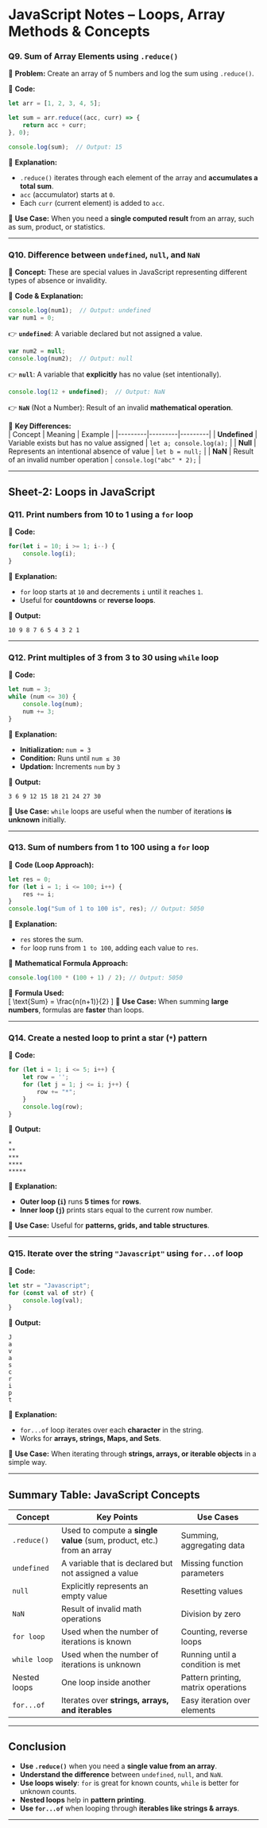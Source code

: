 # **JavaScript Notes – Loops, Array Methods & Concepts**  

### **Q9. Sum of Array Elements using `.reduce()`**  
📌 **Problem:** Create an array of 5 numbers and log the sum using `.reduce()`.  

🔹 **Code:**  
```javascript
let arr = [1, 2, 3, 4, 5];

let sum = arr.reduce((acc, curr) => {
    return acc + curr;
}, 0);

console.log(sum);  // Output: 15
```
🔹 **Explanation:**  
- `.reduce()` iterates through each element of the array and **accumulates a total sum**.  
- `acc` (accumulator) starts at `0`.  
- Each `curr` (current element) is added to `acc`.  

📌 **Use Case:** When you need a **single computed result** from an array, such as sum, product, or statistics.  

---

### **Q10. Difference between `undefined`, `null`, and `NaN`**  
📌 **Concept:** These are special values in JavaScript representing different types of absence or invalidity.  

🔹 **Code & Explanation:**  
```javascript
console.log(num1);  // Output: undefined
var num1 = 0;
```
👉 **`undefined`**: A variable declared but not assigned a value.  

```javascript
var num2 = null;
console.log(num2);  // Output: null
```
👉 **`null`**: A variable that **explicitly** has no value (set intentionally).  

```javascript
console.log(12 + undefined);  // Output: NaN
```
👉 **`NaN`** (Not a Number): Result of an invalid **mathematical operation**.  

📌 **Key Differences:**  
| Concept | Meaning | Example |
|---------|---------|---------|
| **Undefined** | Variable exists but has no value assigned | `let a; console.log(a);` |
| **Null** | Represents an intentional absence of value | `let b = null;` |
| **NaN** | Result of an invalid number operation | `console.log("abc" * 2);` |

---

## **Sheet-2: Loops in JavaScript**  

### **Q11. Print numbers from 10 to 1 using a `for` loop**  
📌 **Code:**  
```javascript
for(let i = 10; i >= 1; i--) {
    console.log(i);
}
```
🔹 **Explanation:**  
- `for` loop starts at `10` and decrements `i` until it reaches `1`.  
- Useful for **countdowns** or **reverse loops**.  

📌 **Output:**  
```
10 9 8 7 6 5 4 3 2 1
```

---

### **Q12. Print multiples of 3 from 3 to 30 using `while` loop**  
📌 **Code:**  
```javascript
let num = 3;
while (num <= 30) {
    console.log(num);
    num += 3;
}
```
🔹 **Explanation:**  
- **Initialization:** `num = 3`  
- **Condition:** Runs until `num ≤ 30`  
- **Updation:** Increments `num` by `3`  

📌 **Output:**  
```
3 6 9 12 15 18 21 24 27 30
```
📌 **Use Case:** `while` loops are useful when the number of iterations **is unknown** initially.  

---

### **Q13. Sum of numbers from 1 to 100 using a `for` loop**  
📌 **Code (Loop Approach):**  
```javascript
let res = 0;
for (let i = 1; i <= 100; i++) {
    res += i;
}
console.log("Sum of 1 to 100 is", res); // Output: 5050
```
🔹 **Explanation:**  
- `res` stores the sum.  
- `for` loop runs from `1 to 100`, adding each value to `res`.  

📌 **Mathematical Formula Approach:**  
```javascript
console.log(100 * (100 + 1) / 2); // Output: 5050
```
🔹 **Formula Used:**  
\[
\text{Sum} = \frac{n(n+1)}{2}
\]
📌 **Use Case:** When summing **large numbers**, formulas are **faster** than loops.  

---

### **Q14. Create a nested loop to print a star (`*`) pattern**  
📌 **Code:**  
```javascript
for (let i = 1; i <= 5; i++) {
    let row = '';
    for (let j = 1; j <= i; j++) {
        row += "*";
    }
    console.log(row);
}
```
📌 **Output:**  
```
*
**
***
****
*****
```
🔹 **Explanation:**  
- **Outer loop (`i`)** runs **5 times** for **rows**.  
- **Inner loop (`j`)** prints stars equal to the current row number.  

📌 **Use Case:** Useful for **patterns, grids, and table structures**.  

---

### **Q15. Iterate over the string `"Javascript"` using `for...of` loop**  
📌 **Code:**  
```javascript
let str = "Javascript";
for (const val of str) {
    console.log(val);
}
```
📌 **Output:**  
```
J
a
v
a
s
c
r
i
p
t
```
🔹 **Explanation:**  
- `for...of` loop iterates over each **character** in the string.  
- Works for **arrays, strings, Maps, and Sets**.  

📌 **Use Case:** When iterating through **strings, arrays, or iterable objects** in a simple way.  

---

## **Summary Table: JavaScript Concepts**  

| **Concept** | **Key Points** | **Use Cases** |
|------------|--------------|--------------|
| `.reduce()` | Used to compute a **single value** (sum, product, etc.) from an array | Summing, aggregating data |
| `undefined` | A variable that is declared but not assigned a value | Missing function parameters |
| `null` | Explicitly represents an empty value | Resetting values |
| `NaN` | Result of invalid math operations | Division by zero |
| `for loop` | Used when the number of iterations is known | Counting, reverse loops |
| `while loop` | Used when the number of iterations is unknown | Running until a condition is met |
| Nested loops | One loop inside another | Pattern printing, matrix operations |
| `for...of` | Iterates over **strings, arrays, and iterables** | Easy iteration over elements |

---

## **Conclusion**  
- **Use `.reduce()`** when you need a **single value from an array**.  
- **Understand the difference** between `undefined`, `null`, and `NaN`.  
- **Use loops wisely**: `for` is great for known counts, `while` is better for unknown counts.  
- **Nested loops** help in **pattern printing**.  
- **Use `for...of`** when looping through **iterables like strings & arrays**.  

---